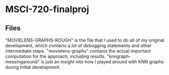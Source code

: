 # MSCI-720-finalproj

## Files
"MOVIELENS-GRAPHS-ROUGH" is the file that I used to do all of my original development, which contains a lot of debugging statements and other intermediate steps.
"movielens-graphs" contains the actual important computation for the approach, including results.
"knngraph-messingaround" is just an insight into how I played around with KNN graphs during initial development.